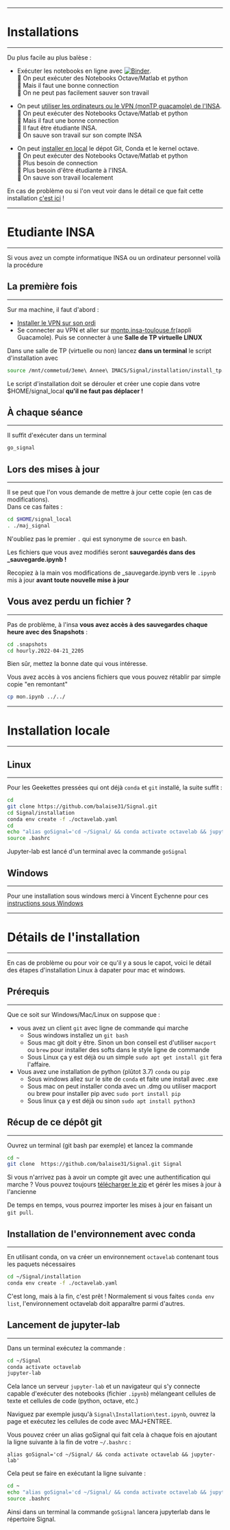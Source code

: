 
---
# Installations 
---


Du plus facile au plus balèse :
   - Exécuter les notebooks en ligne avec [![Binder](https://mybinder.org/badge_logo.svg)](https://mybinder.org/v2/gh/balaise31/Signal/HEAD?urlpath=lab).  
   :kiss: On peut exécuter des Notebooks Octave/Matlab et python  
   :poop: Mais il faut une bonne connection  
   :poop: On ne peut pas facilement sauver son travail  

  - On peut [utiliser les ordinateurs ou le VPN (monTP guacamole) de l'INSA](#etudiante-insa).  
   :kiss: On peut exécuter des Notebooks Octave/Matlab et python    
   :poop: Mais il faut une bonne connection  
   :poop: Il faut être étudiante INSA.  
   :kiss: On sauve son travail sur son compte INSA  

  - On peut [installer en local](#installation-locale) le dépot Git, Conda et le kernel octave.  
   :kiss: On peut exécuter des Notebooks Octave/Matlab et python   
   :kiss: Plus besoin de connection  
   :kiss: Plus besoin d'être étudiante à l'INSA.  
   :kiss: On sauve son travail localement  

En cas de problème ou si l'on veut voir dans le détail ce que fait cette installation [c'est ici](#détails-de-linstallation) !

---
# Etudiante INSA
---   
Si vous avez un compte informatique INSA ou un ordinateur personnel voilà la procédure


## La première fois
---

Sur ma machine, il faut d'abord :
   - [Installer le VPN sur son ordi](https://wiki.etud.insa-toulouse.fr/books/r%C3%A9seau-et-internet/chapter/vpn) 
   - Se connecter au VPN et aller sur [montp.insa-toulouse.fr](https://montp.insa-toulouse.fr/)(appli Guacamole). Puis se connecter à une **Salle de TP virtuelle LINUX**

Dans une salle de TP (virtuelle ou non) lancez **dans un terminal** le script d'installation avec  

```bash     
source /mnt/commetud/3eme\ Annee\ IMACS/Signal/installation/install_tp.sh 
```

Le script d'installation doit se dérouler et créer une copie dans votre $HOME/signal_local **qu'il ne faut pas déplacer !**

## À chaque séance
---

Il suffit d'exécuter dans un terminal 
   
```bash
go_signal
```
## Lors des mises à jour
---

Il se peut que l'on vous demande de mettre à jour cette copie (en cas de modifications).  
Dans ce cas faites :
   
```bash
cd $HOME/signal_local
. ./maj_signal
```  
N'oubliez pas le premier `.` qui est synonyme de `source` en bash.

Les fichiers que vous avez modifiés seront **sauvegardés dans des _sauvegarde.ipynb !**  

Recopiez à la main vos modifications de _sauvegarde.ipynb vers le `.ipynb` mis à jour **avant toute nouvelle mise à jour**

## Vous avez perdu un fichier ?
---

Pas de problème, à l'insa **vous avez accès à des sauvegardes chaque heure avec des Snapshots** :

```bash
cd .snapshots
cd hourly.2022-04-21_2205
```
Bien sûr, mettez la bonne date qui vous intéresse.

Vous avez accès à vos anciens fichiers que vous pouvez rétablir par simple copie "en remontant"
```bash
cp mon.ipynb ../../
```



---
# Installation locale
---

## Linux
---

Pour les Geekettes pressées qui ont déjà `conda` et `git` installé, la suite suffit :
```bash
cd
git clone https://github.com/balaise31/Signal.git
cd Signal/installation
conda env create -f ./octavelab.yaml
cd
echo "alias goSignal='cd ~/Signal/ && conda activate octavelab && jupyter-lab'">>.bashrc
source .bashrc
```

Jupyter-lab est lancé d'un terminal avec la commande `goSignal`

## Windows
---

Pour une installation sous windows merci à Vincent Eychenne pour ces [instructions sous Windows](windows.md)


---
# Détails de l'installation
---

En cas de problème ou pour voir ce qu'il y a sous le capot, voici le détail des étapes d'installation Linux à dapater pour mac et windows.

## Prérequis
---

Que ce soit sur Windows/Mac/Linux on suppose que :
   - vous avez un client `git` avec ligne de commande qui marche
      * Sous windows installez un `git bash`
      * Sous mac git doit y être. Sinon un bon conseil est d'utiliser `macport` ou `brew` pour installer des softs dans le style ligne de commande
      * Sous Linux ça y est déjà ou un simple `sudo apt get install git` fera l'affaire.
   - Vous avez une installation de python (plûtot 3.7) `conda` ou `pip`
      * Sous windows allez sur le site de `conda` et faite une install avec .exe
      * Sous mac on peut installer conda avec un .dmg ou utiliser macport ou brew pour installer pip avec
       `sudo port install pip`
      * Sous linux ça y est déjà ou sinon `sudo apt install python3`


## Récup de ce dépôt git
---

Ouvrez un terminal (git bash par exemple) et lancez la commande
```bash
cd ~
git clone  https://github.com/balaise31/Signal.git Signal
```
Si vous n'arrivez pas à avoir un compte git avec une authentification qui marche ? Vous pouvez toujours 
[télécharger le zip](https://github.com/balaise31/Signal/archive/refs/heads/master.zip) et gérér les mises à jour à l'ancienne

De temps en temps, vous pourrez importer les mises à jour en faisant un `git pull`.


## Installation de l'environnement avec conda
---

En utilisant conda, on va créer un environnement `octavelab` contenant tous les paquets nécessaires

```bash   
cd ~/Signal/installation
conda env create -f ./octavelab.yaml
```
C'est long, mais à la fin, c'est prêt !
Normalement si vous faites `conda env list`, l'environnement octavelab doit apparaître parmi d'autres.


## Lancement de jupyter-lab
---

Dans un terminal exécutez la commande :
```bash
cd ~/Signal
conda activate octavelab
jupyter-lab
```

Cela lance un serveur `jupyter-lab` et un navigateur qui s'y connecte capable d'exécuter des notebooks (fichier `.ipynb`)
 mélangeant cellules de texte et cellules de code (python, octave, etc.) 

Naviguez par exemple jusqu'à `Signal\Installation\test.ipynb`, ouvrez la page et exécutez les cellules de code avec MAJ+ENTREE.

Vous pouvez créer un alias goSignal qui fait cela à chaque fois en ajoutant la ligne suivante à la fin de votre `~/.bashrc` :

`alias goSignal='cd ~/Signal/ && conda activate octavelab && jupyter-lab'`

Cela peut se faire en exécutant la ligne suivante :
```bash
cd ~
echo "alias goSignal='cd ~/Signal/ && conda activate octavelab && jupyter-lab'">>.bashrc
source .bashrc
```
Ainsi dans un terminal la commande `goSignal` lancera jupyterlab dans le répertoire Signal.